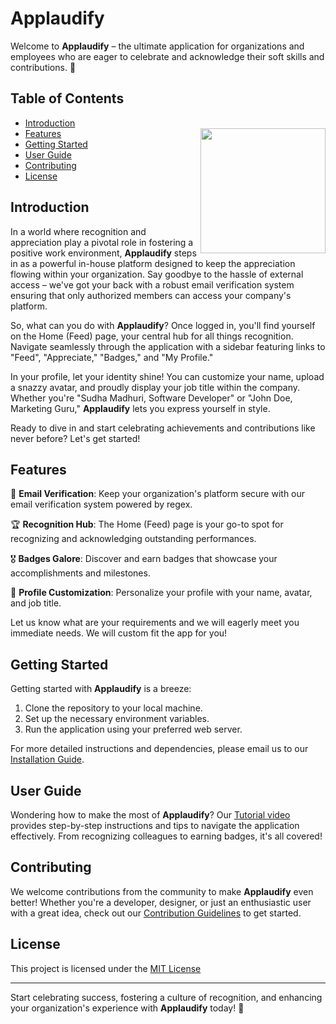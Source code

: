 # Applaudify

Welcome to **Applaudify** – the ultimate application for organizations and employees who are eager to celebrate and acknowledge their soft skills and contributions. 🎉


## Table of Contents

- [Introduction](#introduction)
- [Features](#features)
<img align="right" src="https://i.imgur.com/S0ASTQ3.png" width="200px" ></img>
- [Getting Started](#getting-started)
- [User Guide](#user-guide)
- [Contributing](#contributing)
- [License](#license)


## Introduction

In a world where recognition and appreciation play a pivotal role in fostering a positive work environment, **Applaudify** steps in as a powerful in-house platform designed to keep the appreciation flowing within your organization. Say goodbye to the hassle of external access – we've got your back with a robust email verification system ensuring that only authorized members can access your company's platform. 

So, what can you do with **Applaudify**? Once logged in, you'll find yourself on the Home (Feed) page, your central hub for all things recognition. Navigate seamlessly through the application with a sidebar featuring links to "Feed", "Appreciate," "Badges," and "My Profile."

In your profile, let your identity shine! You can customize your name, upload a snazzy avatar, and proudly display your job title within the company. Whether you're "Sudha Madhuri, Software Developer" or "John Doe, Marketing Guru," **Applaudify** lets you express yourself in style.

Ready to dive in and start celebrating achievements and contributions like never before? Let's get started!

## Features

🚀 **Email Verification**: Keep your organization's platform secure with our email verification system powered by regex.

🏆 **Recognition Hub**: The Home (Feed) page is your go-to spot for recognizing and acknowledging outstanding performances.

🎖️ **Badges Galore**: Discover and earn badges that showcase your accomplishments and milestones.

📸 **Profile Customization**: Personalize your profile with your name, avatar, and job title.

Let us know what are your requirements and we will eagerly meet you immediate needs. We will custom fit the app for you!

## Getting Started

Getting started with **Applaudify** is a breeze:

1. Clone the repository to your local machine.
2. Set up the necessary environment variables.
3. Run the application using your preferred web server.

For more detailed instructions and dependencies, please email us to our [Installation Guide](link_to_installation_guide_here).

## User Guide

Wondering how to make the most of **Applaudify**? Our [Tutorial video](link_to_user_guide_here) provides step-by-step instructions and tips to navigate the application effectively. From recognizing colleagues to earning badges, it's all covered!

## Contributing

We welcome contributions from the community to make **Applaudify** even better! Whether you're a developer, designer, or just an enthusiastic user with a great idea, check out our [Contribution Guidelines](link_to_contribution_guidelines_here) to get started.

## License

This project is licensed under the [MIT License](link_to_license_here)

-----

Start celebrating success, fostering a culture of recognition, and enhancing your organization's experience with **Applaudify** today! 🎉
